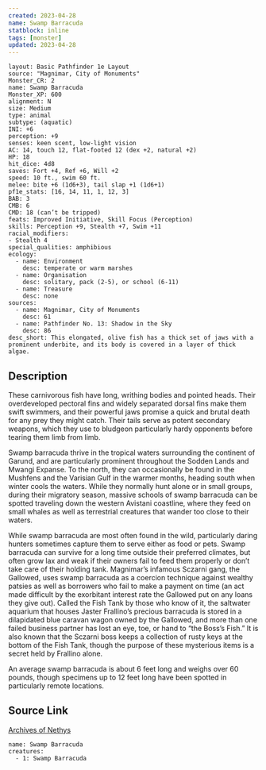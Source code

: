 ```yaml
---
created: 2023-04-28
name: Swamp Barracuda
statblock: inline
tags: [monster]
updated: 2023-04-28
---
```

```statblock
layout: Basic Pathfinder 1e Layout
source: "Magnimar, City of Monuments"
Monster_CR: 2
name: Swamp Barracuda
Monster_XP: 600
alignment: N
size: Medium
type: animal
subtype: (aquatic)
INI: +6
perception: +9
senses: keen scent, low-light vision
AC: 14, touch 12, flat-footed 12 (dex +2, natural +2)
HP: 18
hit_dice: 4d8
saves: Fort +4, Ref +6, Will +2
speed: 10 ft., swim 60 ft.
melee: bite +6 (1d6+3), tail slap +1 (1d6+1)
pf1e_stats: [16, 14, 11, 1, 12, 3]
BAB: 3
CMB: 6
CMD: 18 (can’t be tripped)
feats: Improved Initiative, Skill Focus (Perception)
skills: Perception +9, Stealth +7, Swim +11
racial_modifiers:
- Stealth 4
special_qualities: amphibious
ecology:
  - name: Environment
    desc: temperate or warm marshes
  - name: Organisation
    desc: solitary, pack (2-5), or school (6-11)
  - name: Treasure
    desc: none
sources:
  - name: Magnimar, City of Monuments
    desc: 61
  - name: Pathfinder No. 13: Shadow in the Sky
    desc: 86
desc_short: This elongated, olive fish has a thick set of jaws with a prominent underbite, and its body is covered in a layer of thick algae.
```
## Description
These carnivorous fish have long, writhing bodies and pointed heads. Their overdeveloped pectoral fins and widely separated dorsal fins make them swift swimmers, and their powerful jaws promise a quick and brutal death for any prey they might catch. Their tails serve as potent secondary weapons, which they use to bludgeon particularly hardy opponents before tearing them limb from limb.

Swamp barracuda thrive in the tropical waters surrounding the continent of Garund, and are particularly prominent throughout the Sodden Lands and Mwangi Expanse. To the north, they can occasionally be found in the Mushfens and the Varisian Gulf in the warmer months, heading south when winter cools the waters. While they normally hunt alone or in small groups, during their migratory season, massive schools of swamp barracuda can be spotted traveling down the western Avistani coastline, where they feed on small whales as well as terrestrial creatures that wander too close to their waters.

While swamp barracuda are most often found in the wild, particularly daring hunters sometimes capture them to serve either as food or pets. Swamp barracuda can survive for a long time outside their preferred climates, but often grow lax and weak if their owners fail to feed them properly or don’t take care of their holding tank. Magnimar’s infamous Sczarni gang, the Gallowed, uses swamp barracuda as a coercion technique against wealthy patsies as well as borrowers who fail to make a payment on time (an act made difficult by the exorbitant interest rate the Gallowed put on any loans they give out). Called the Fish Tank by those who know of it, the saltwater aquarium that houses Jaster Frallino’s precious barracuda is stored in a dilapidated blue caravan wagon owned by the Gallowed, and more than one failed business partner has lost an eye, toe, or hand to “the Boss’s Fish.” It is also known that the Sczarni boss keeps a collection of rusty keys at the bottom of the Fish Tank, though the purpose of these mysterious items is a secret held by Frallino alone.

An average swamp barracuda is about 6 feet long and weighs over 60 pounds, though specimens up to 12 feet long have been spotted in particularly remote locations.
## Source Link
[Archives of Nethys](https://aonprd.com/MonsterDisplay.aspx?ItemName=Swamp%20Barracuda)
```encounter-table
name: Swamp Barracuda
creatures:
  - 1: Swamp Barracuda
```

